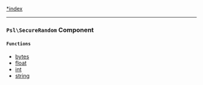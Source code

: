 <!--
    This markdown file was generated using `docs/documenter.php`.

    Any edits to it will likely be lost.
-->

[*index](./../README.md)

---

### `Psl\SecureRandom` Component

#### `Functions`

- [bytes](./../../src/Psl/SecureRandom/bytes.php#L22)
- [float](./../../src/Psl/SecureRandom/float.php#L16)
- [int](./../../src/Psl/SecureRandom/int.php#L23)
- [string](./../../src/Psl/SecureRandom/string.php#L28)


